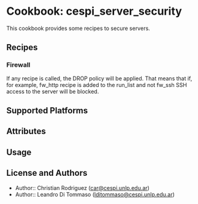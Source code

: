 # Cookbook: cespi_server_security

This cookbook provides some recipes to secure servers.

## Recipes

### Firewall

If any recipe is called, the DROP policy will be applied. That means that if, for example, fw_http recipe is added to the run_list and not fw_ssh SSH access to the server will be blocked.

## Supported Platforms

## Attributes

## Usage

## License and Authors

* Author:: Christian Rodriguez (<car@cespi.unlp.edu.ar>)
* Author:: Leandro Di Tommaso (<lditommaso@cespi.unlp.edu.ar>)
